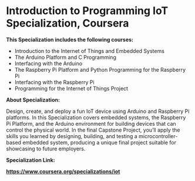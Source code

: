 # Introduction to Programming IoT Specialization, Coursera

**This Specialization includes the following courses:**

* Introduction to the Internet of Things and Embedded Systems
* The Arduino Platform and C Programming
* Interfacing with the Arduino
* The Raspberry Pi Platform and Python Programming for the Raspberry Pi
* Interfacing with the Raspberry Pi
* Programming for the Internet of Things Project


**About Specialization:**

Design, create, and deploy a fun IoT device using Arduino and Raspberry Pi platforms. In this Specialization covers embedded systems, the Raspberry Pi Platform, and the Arduino environment for building devices that can control the physical world. In the final Capstone Project, you’ll apply the skills you learned by designing, building, and testing a microcontroller-based embedded system, producing a unique final project suitable for showcasing to future employers.

**Specialization Link:**

**https://www.coursera.org/specializations/iot**
